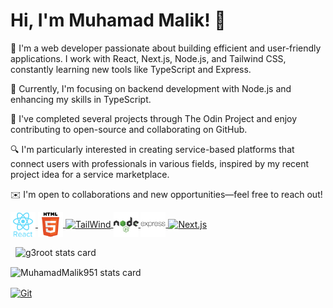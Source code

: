 # Hi, I'm Muhamad Malik! 👋
👋  I'm a web developer passionate about building efficient and user-friendly applications. I work with React, Next.js, Node.js, and Tailwind CSS, constantly learning new tools like TypeScript and Express.

🌱 Currently, I'm focusing on backend development with Node.js and enhancing my skills in TypeScript.

💼 I've completed several projects through The Odin Project and enjoy contributing to open-source and collaborating on GitHub.

🔍 I'm particularly interested in creating service-based platforms that connect users with professionals in various fields, inspired by my recent project idea for a service marketplace.

✉️ I'm open to collaborations and new opportunities—feel free to reach out!

<a href="https://reactjs.org/" target="blank">
<img align="center" src="https://raw.githubusercontent.com/devicons/devicon/master/icons/react/react-original-wordmark.svg" alt="React" height="40" width="40" />
</a>
<a href="https://www.w3.org/html/" target="blank">
<img align="center" src="https://raw.githubusercontent.com/devicons/devicon/master/icons/html5/html5-original-wordmark.svg" alt="Html5" height="40" width="40" />
</a>
<a href="https://tailwindcss.com/" target="blank">
<img align="center" src="https://www.vectorlogo.zone/logos/tailwindcss/tailwindcss-icon.svg" alt="TailWind" height="40" width="40" />
</a>
<a href="https://nodejs.org" target="blank">
<img align="center" src="https://raw.githubusercontent.com/devicons/devicon/master/icons/nodejs/nodejs-original-wordmark.svg" alt="Node.js" height="40" width="40" />
</a>
<a href="https://expressjs.com" target="blank">
<img align="center" src="https://raw.githubusercontent.com/devicons/devicon/master/icons/express/express-original-wordmark.svg" alt="Express" height="40" width="40" />
</a>
<a href="https://nextjs.org/" target="blank">
<img align="center" src="https://cdn.worldvectorlogo.com/logos/nextjs-2.svg" alt="Next.js" height="40" width="40" />
</a>

<p>&nbsp;
<img align="center" src="https://github-readme-stats.vercel.app/api?username=MuhamadMalik951&show_icons=true&theme=default&title_color=000000&text_color=000000&bg_color=ffffff&hide_border=true" alt="g3root stats card" /></p>
<p>
<img align="center" src="https://github-readme-stats.vercel.app/api/top-langs?username=MuhamadMalik951 &theme=dark&title_color=000000&text_color=000000&bg_color=ffffff&hide_border=true&layout=compact" alt="MuhamadMalik951  stats card" /></p>
<a href="https://git-scm.com/" target="blank">
<img align="center" src="https://www.vectorlogo.zone/logos/git-scm/git-scm-icon.svg" alt="Git" height="40" width="40" />
</a>

